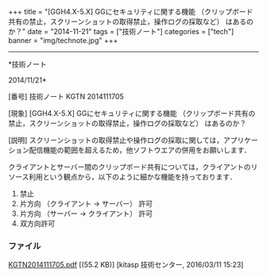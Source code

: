 ﻿+++
title = "[GGH4.X-5.X] GGにセキュリティに関する機能 （クリップボード共有の禁止，スクリーンショットの取得禁止，操作ログの採取など） はあるのか？"
date = "2014-11-21"
tags = ["技術ノート"]
categories = ["tech"]
banner = "img/technote.jpg"
+++

-----------------------------------------------------------------------------------------------------------------------------

*技術ノート

2014/11/21*


[番号]
技術ノート KGTN 2014111705

[現象]
[GGH4.X-5.X] GGにセキュリティに関する機能
（クリップボード共有の禁止，スクリーンショットの取得禁止，操作ログの採取など）
はあるのか？

[説明]
スクリーンショットの取得禁止や操作ログの採取に関しては，アプリケーション配信機能の範囲を超えるため，他ソフトウエアの併用をお願いします．

クライアントとサーバー間のクリップボード共有については，クライアントのリソース利用という観点から，以下のように細かな機能を持っております．

1) 禁止
2) 片方向 （クライアント → サーバー） 許可
3) 片方向 （サーバー → クライアント） 許可
4) 双方向許可


### ファイル

 
 


[KGTN2014111705.pdf](http://techreport.kitasp.net/attachments/download/2492/KGTN2014111705.pdf)
 [(55.2 KB)] [kitasp 技術センター, 2016/03/11
15:23]


 


 

